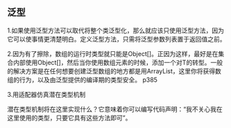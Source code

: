 ## 泛型

1.如果使用泛型方法可以取代将整个类泛型化，那么就应该只使用泛型方法，因为它可以使事情更清楚明白。定义泛型方法，只需将泛型参数列表置于返回值之前。

2.因为有了擦除，数组的运行时类型就只能是Object[]。正因为这样，最好是在集合内部使用Object[]，然后当你使用数组元素的时候，添加一个对T的转型。一般的解决方案是在任何想要创建泛型数组的地方都是用ArrayList，这里你将获得数组的行为，以及由泛型提供的编译期的类型安全。 p385

3.用适配器仿真潜在类型机制

潜在类型机制将在这里实现什么？它意味着你可以编写代码声明：“我不关心我在这里使用的类型，只要它具有这些方法即可”。